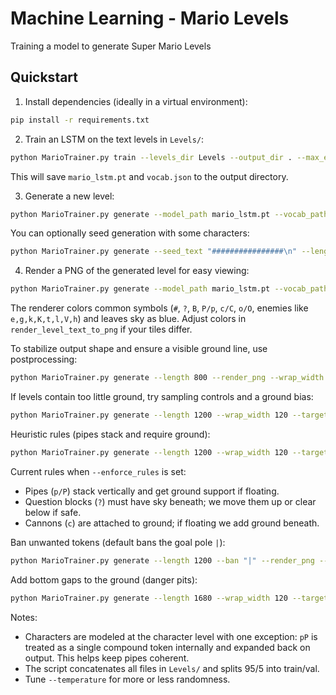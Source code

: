 # Machine Learning - Mario Levels
Training a model to generate Super Mario Levels

## Quickstart

1) Install dependencies (ideally in a virtual environment):

```bash
pip install -r requirements.txt
```

2) Train an LSTM on the text levels in `Levels/`:

```bash
python MarioTrainer.py train --levels_dir Levels --output_dir . --max_epochs 20
```

This will save `mario_lstm.pt` and `vocab.json` to the output directory.

3) Generate a new level:

```bash
python MarioTrainer.py generate --model_path mario_lstm.pt --vocab_path vocab.json --length 2000 --temperature 0.9 --out generated_level.txt
```

You can optionally seed generation with some characters:

```bash
python MarioTrainer.py generate --seed_text "################\n" --length 1000
```

4) Render a PNG of the generated level for easy viewing:

```bash
python MarioTrainer.py generate --model_path mario_lstm.pt --vocab_path vocab.json --length 2000 --render_png --png_path generated_level.png
```

The renderer colors common symbols (`#`, `?`, `B`, `P/p`, `c/C`, `o/O`, enemies like `e,g,k,K,t,l,V,h`) and leaves sky as blue. Adjust colors in `render_level_text_to_png` if your tiles differ.

To stabilize output shape and ensure a visible ground line, use postprocessing:

```bash
python MarioTrainer.py generate --length 800 --render_png --wrap_width 120 --target_height 14 --enforce_ground --png_path generated_level.png
```

If levels contain too little ground, try sampling controls and a ground bias:

```bash
python MarioTrainer.py generate --length 1200 --wrap_width 120 --target_height 14 --top_k 20 --top_p 0.9 --hash_bias 0.6 --render_png --png_path generated_level.png
```

Heuristic rules (pipes stack and require ground):

```bash
python MarioTrainer.py generate --length 1200 --wrap_width 120 --target_height 14 --enforce_ground --enforce_rules --render_png --png_path generated_level.png
```

Current rules when `--enforce_rules` is set:
- Pipes (`p/P`) stack vertically and get ground support if floating.
- Question blocks (`?`) must have sky beneath; we move them up or clear below if safe.
- Cannons (`c`) are attached to ground; if floating we add ground beneath.

Ban unwanted tokens (default bans the goal pole `|`):

```bash
python MarioTrainer.py generate --length 1200 --ban "|" --render_png --png_path generated_level.png
```

Add bottom gaps to the ground (danger pits):

```bash
python MarioTrainer.py generate --length 1680 --wrap_width 120 --target_height 14 --enforce_ground --enforce_rules --gap_rate 0.08 --gap_min 2 --gap_max 6 --render_png --png_path generated_level.png
```

Notes:
- Characters are modeled at the character level with one exception: `pP` is treated as a single compound token internally and expanded back on output. This helps keep pipes coherent.
- The script concatenates all files in `Levels/` and splits 95/5 into train/val.
- Tune `--temperature` for more or less randomness.

